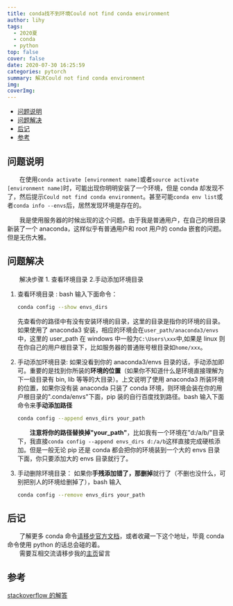 ```yaml
---
title: conda找不到环境Could not find conda environment
author: lihy
tags:
  - 2020夏
  - conda
  - python
top: false
cover: false
date: 2020-07-30 16:25:59
categories: pytorch
summary: 解决Could not find conda environment
img:
coverImg:
---
```

<!-- TOC -->

- [问题说明](#问题说明)
- [问题解决](#问题解决)
- [后记](#后记)
- [参考](#参考)

<!-- /TOC -->
## 问题说明

&emsp;&emsp;在使用`conda activate [environment name]`或者`source activate [environment name]`时，可能出现你明明安装了一个环境，但是 conda 却发现不了，然后提示`Could not find conda environment`。甚至可能`conda env list`或者`conda info --envs`后，居然发现环境是存在的。

&emsp;&emsp;我是使用服务器的时候出现的这个问题。由于我是普通用户，在自己的根目录新装了一个 anaconda，这样似乎有普通用户和 root 用户的 conda 嵌套的问题。但是无伤大雅。

## 问题解决

&emsp;&emsp;解决步骤 1. 查看环境目录 2.手动添加环境目录

1. 查看环境目录 :
   bash 输入下面命令：

   ```bash
   conda config --show envs_dirs
   ```

   先查看你的路径中有没有安装环境的目录，这里的目录是指你的环境的目录。如果使用了 anaconda3 安装，相应的环境会在`user_path/anaconda3/envs`中，这里的 user_path 在 windows 中一般为`C:\Users\xxx`中,如果是 linux 则在你自己的用户根目录下，比如服务器的普通账号根目录如`home/xxx`。

2. 手动添加环境目录:
   如果没看到你的 anaconda3/envs 目录的话，手动添加即可。重要的是找到你所装的**环境的位置**（如果你不知道什么是环境直接理解为下一级目录有 bin, lib 等等的大目录）。上文说明了使用 anaconda3 所装环境的位置，如果你没有装 anaconda 只装了 conda 环境，则环境会装在你的用户根目录的".conda/envs"下面，pip 装的自行百度找到路径。bash 输入下面命令来**手动添加路径**

   ```bash
   conda config --append envs_dirs your_path
   ```

   &emsp;&emsp;**注意将你的路径替换掉"your_path"**，比如我有一个环境在”d:/a/b/"目录下，我直接`conda config --append envs_dirs d:/a/b`这样直接完成硬核添加。但是一般无论 pip 还是 conda 都会把你的环境装到一个大的 envs 目录下面，你只要添加大的 envs 目录就行了。

3. 手动删除环境目录：
   如果你**手残添加错了，那删掉**就行了（不删也没什么，可别把别人的环境给删掉了），bash 输入

   ```bash
   conda config --remove envs_dirs your_path
   ```

## 后记

&emsp;&emsp;了解更多 conda 命令[请移步官方文档](https://docs.conda.io/projects/conda/en/latest/commands/create.html)，或者收藏一下这个地址，毕竟 conda 命令使用 python 的话总会碰的着。  
&emsp;&emsp;需要互相交流请移步我的[主页](https://njulhy.com)留言

## 参考

[stackoverflow 的解答](https://stackoverflow.com/questions/58369030/could-not-find-conda-environment)
